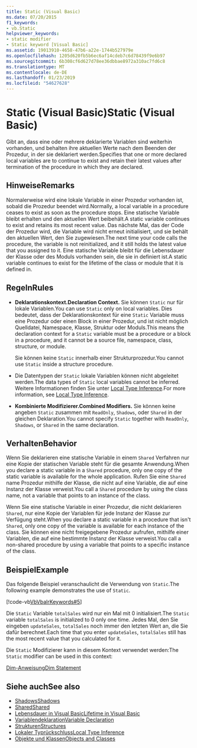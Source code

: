 ```yaml
---
title: Static (Visual Basic)
ms.date: 07/20/2015
f1_keywords:
- vb.Static
helpviewer_keywords:
- static modifier
- Static keyword [Visual Basic]
ms.assetid: 19013910-4658-47b6-a22e-1744b527979e
ms.openlocfilehash: 1205d620fb5b6ec6af14cdeb7c6d78439f9e6b97
ms.sourcegitcommit: 6b308cf6d627d78ee36dbbae8972a310ac7fd6c8
ms.translationtype: MT
ms.contentlocale: de-DE
ms.lasthandoff: 01/23/2019
ms.locfileid: "54627628"
---
```

# <a name="static-visual-basic"></a><span data-ttu-id="5d21f-102">Static (Visual Basic)</span><span class="sxs-lookup"><span data-stu-id="5d21f-102">Static (Visual Basic)</span></span>
<span data-ttu-id="5d21f-103">Gibt an, dass eine oder mehrere deklarierte Variablen sind weiterhin vorhanden, und behalten ihre aktuellen Werte nach dem Beenden der Prozedur, in der sie deklariert werden.</span><span class="sxs-lookup"><span data-stu-id="5d21f-103">Specifies that one or more declared local variables are to continue to exist and retain their latest values after termination of the procedure in which they are declared.</span></span>  
  
## <a name="remarks"></a><span data-ttu-id="5d21f-104">Hinweise</span><span class="sxs-lookup"><span data-stu-id="5d21f-104">Remarks</span></span>  
 <span data-ttu-id="5d21f-105">Normalerweise wird eine lokale Variable in einer Prozedur vorhanden ist, sobald die Prozedur beendet wird.</span><span class="sxs-lookup"><span data-stu-id="5d21f-105">Normally, a local variable in a procedure ceases to exist as soon as the procedure stops.</span></span> <span data-ttu-id="5d21f-106">Eine statische Variable bleibt erhalten und den aktuellen Wert beibehält.</span><span class="sxs-lookup"><span data-stu-id="5d21f-106">A static variable continues to exist and retains its most recent value.</span></span> <span data-ttu-id="5d21f-107">Das nächste Mal, das der Code der Prozedur wird, die Variable wird nicht erneut initialisiert, und sie behält den aktuellen Wert, den Sie zugewiesen.</span><span class="sxs-lookup"><span data-stu-id="5d21f-107">The next time your code calls the procedure, the variable is not reinitialized, and it still holds the latest value that you assigned to it.</span></span> <span data-ttu-id="5d21f-108">Eine statische Variable bleibt für die Lebensdauer der Klasse oder des Moduls vorhanden sein, die sie in definiert ist.</span><span class="sxs-lookup"><span data-stu-id="5d21f-108">A static variable continues to exist for the lifetime of the class or module that it is defined in.</span></span>  
  
## <a name="rules"></a><span data-ttu-id="5d21f-109">Regeln</span><span class="sxs-lookup"><span data-stu-id="5d21f-109">Rules</span></span>  
  
-   <span data-ttu-id="5d21f-110">**Deklarationskontext.**</span><span class="sxs-lookup"><span data-stu-id="5d21f-110">**Declaration Context.**</span></span> <span data-ttu-id="5d21f-111">Sie können `Static` nur für lokale Variablen.</span><span class="sxs-lookup"><span data-stu-id="5d21f-111">You can use `Static` only on local variables.</span></span> <span data-ttu-id="5d21f-112">Dies bedeutet, dass der Deklarationskontext für eine `Static` Variable muss eine Prozedur oder einen Block in einer Prozedur, und ist nicht möglich Quelldatei, Namespace, Klasse, Struktur oder Moduls.</span><span class="sxs-lookup"><span data-stu-id="5d21f-112">This means the declaration context for a `Static` variable must be a procedure or a block in a procedure, and it cannot be a source file, namespace, class, structure, or module.</span></span>  
  
     <span data-ttu-id="5d21f-113">Sie können keine `Static` innerhalb einer Strukturprozedur.</span><span class="sxs-lookup"><span data-stu-id="5d21f-113">You cannot use `Static` inside a structure procedure.</span></span>  
  
-   <span data-ttu-id="5d21f-114">Die Datentypen der `Static` lokale Variablen können nicht abgeleitet werden.</span><span class="sxs-lookup"><span data-stu-id="5d21f-114">The data types of `Static` local variables cannot be inferred.</span></span> <span data-ttu-id="5d21f-115">Weitere Informationen finden Sie unter [Local Type Inference](../../../visual-basic/programming-guide/language-features/variables/local-type-inference.md).</span><span class="sxs-lookup"><span data-stu-id="5d21f-115">For more information, see [Local Type Inference](../../../visual-basic/programming-guide/language-features/variables/local-type-inference.md).</span></span>  
  
-   <span data-ttu-id="5d21f-116">**Kombinierte Modifizierer.**</span><span class="sxs-lookup"><span data-stu-id="5d21f-116">**Combined Modifiers.**</span></span> <span data-ttu-id="5d21f-117">Sie können keine angeben `Static` zusammen mit `ReadOnly`, `Shadows`, oder `Shared` in der gleichen Deklaration.</span><span class="sxs-lookup"><span data-stu-id="5d21f-117">You cannot specify `Static` together with `ReadOnly`, `Shadows`, or `Shared` in the same declaration.</span></span>  
  
## <a name="behavior"></a><span data-ttu-id="5d21f-118">Verhalten</span><span class="sxs-lookup"><span data-stu-id="5d21f-118">Behavior</span></span>  
 <span data-ttu-id="5d21f-119">Wenn Sie deklarieren eine statische Variable in einem `Shared` Verfahren nur eine Kopie der statischen Variable steht für die gesamte Anwendung.</span><span class="sxs-lookup"><span data-stu-id="5d21f-119">When you declare a static variable in a `Shared` procedure, only one copy of the static variable is available for the whole application.</span></span> <span data-ttu-id="5d21f-120">Rufen Sie eine `Shared` name Prozedur mithilfe der Klasse, die nicht auf eine Variable, die auf eine Instanz der Klasse verweist.</span><span class="sxs-lookup"><span data-stu-id="5d21f-120">You call a `Shared` procedure by using the class name, not a variable that points to an instance of the class.</span></span>  
  
 <span data-ttu-id="5d21f-121">Wenn Sie eine statische Variable in einer Prozedur, die nicht deklarieren `Shared`, nur eine Kopie der Variablen für jede Instanz der Klasse zur Verfügung steht.</span><span class="sxs-lookup"><span data-stu-id="5d21f-121">When you declare a static variable in a procedure that isn't `Shared`, only one copy of the variable is available for each instance of the class.</span></span> <span data-ttu-id="5d21f-122">Sie können eine nicht freigegebene Prozedur aufrufen, mithilfe einer Variablen, die auf eine bestimmte Instanz der Klasse verweist.</span><span class="sxs-lookup"><span data-stu-id="5d21f-122">You call a non-shared procedure by using a variable that points to a specific instance of the class.</span></span>  
  
## <a name="example"></a><span data-ttu-id="5d21f-123">Beispiel</span><span class="sxs-lookup"><span data-stu-id="5d21f-123">Example</span></span>  
 <span data-ttu-id="5d21f-124">Das folgende Beispiel veranschaulicht die Verwendung von `Static`.</span><span class="sxs-lookup"><span data-stu-id="5d21f-124">The following example demonstrates the use of `Static`.</span></span>  
  
 [!code-vb[VbVbalrKeywords#5](../../../visual-basic/language-reference/codesnippet/VisualBasic/static_1.vb)]  
  
 <span data-ttu-id="5d21f-125">Die `Static` Variable `totalSales` wird nur ein Mal mit 0 initialisiert.</span><span class="sxs-lookup"><span data-stu-id="5d21f-125">The `Static` variable `totalSales` is initialized to 0 only one time.</span></span> <span data-ttu-id="5d21f-126">Jedes Mal, den Sie eingeben `updateSales`, `totalSales` noch immer den letzten Wert an, die Sie dafür berechnet.</span><span class="sxs-lookup"><span data-stu-id="5d21f-126">Each time that you enter `updateSales`, `totalSales` still has the most recent value that you calculated for it.</span></span>  
  
 <span data-ttu-id="5d21f-127">Die `Static` Modifizierer kann in diesem Kontext verwendet werden:</span><span class="sxs-lookup"><span data-stu-id="5d21f-127">The `Static` modifier can be used in this context:</span></span>  
  
 [<span data-ttu-id="5d21f-128">Dim-Anweisung</span><span class="sxs-lookup"><span data-stu-id="5d21f-128">Dim Statement</span></span>](../../../visual-basic/language-reference/statements/dim-statement.md)  
  
## <a name="see-also"></a><span data-ttu-id="5d21f-129">Siehe auch</span><span class="sxs-lookup"><span data-stu-id="5d21f-129">See also</span></span>
- [<span data-ttu-id="5d21f-130">Shadows</span><span class="sxs-lookup"><span data-stu-id="5d21f-130">Shadows</span></span>](../../../visual-basic/language-reference/modifiers/shadows.md)
- [<span data-ttu-id="5d21f-131">Shared</span><span class="sxs-lookup"><span data-stu-id="5d21f-131">Shared</span></span>](../../../visual-basic/language-reference/modifiers/shared.md)
- [<span data-ttu-id="5d21f-132">Lebensdauer in Visual Basic</span><span class="sxs-lookup"><span data-stu-id="5d21f-132">Lifetime in Visual Basic</span></span>](../../../visual-basic/programming-guide/language-features/declared-elements/lifetime.md)
- [<span data-ttu-id="5d21f-133">Variablendeklaration</span><span class="sxs-lookup"><span data-stu-id="5d21f-133">Variable Declaration</span></span>](../../../visual-basic/programming-guide/language-features/variables/variable-declaration.md)
- [<span data-ttu-id="5d21f-134">Strukturen</span><span class="sxs-lookup"><span data-stu-id="5d21f-134">Structures</span></span>](../../../visual-basic/programming-guide/language-features/data-types/structures.md)
- [<span data-ttu-id="5d21f-135">Lokaler Typrückschluss</span><span class="sxs-lookup"><span data-stu-id="5d21f-135">Local Type Inference</span></span>](../../../visual-basic/programming-guide/language-features/variables/local-type-inference.md)
- [<span data-ttu-id="5d21f-136">Objekte und Klassen</span><span class="sxs-lookup"><span data-stu-id="5d21f-136">Objects and Classes</span></span>](../../../visual-basic/programming-guide/language-features/objects-and-classes/index.md)
